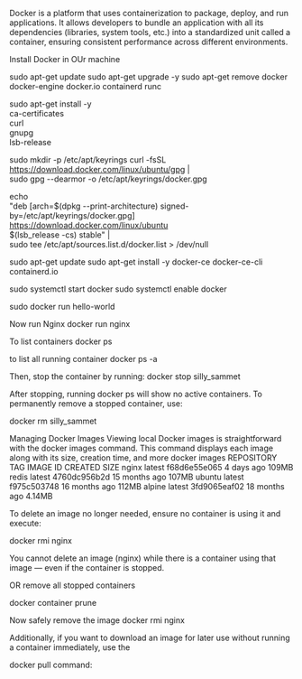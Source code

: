 Docker is a platform that uses containerization to package, deploy, and run applications. It allows developers to bundle an application with all its dependencies (libraries, system tools, etc.) into a standardized unit called a container, ensuring consistent performance across different environments.

Install Docker in OUr machine

sudo apt-get update
sudo apt-get upgrade -y
sudo apt-get remove docker docker-engine docker.io containerd runc

sudo apt-get install -y \
    ca-certificates \
    curl \
    gnupg \
    lsb-release

sudo mkdir -p /etc/apt/keyrings
curl -fsSL https://download.docker.com/linux/ubuntu/gpg | \
    sudo gpg --dearmor -o /etc/apt/keyrings/docker.gpg

echo \
"deb [arch=$(dpkg --print-architecture) signed-by=/etc/apt/keyrings/docker.gpg] \
https://download.docker.com/linux/ubuntu \
$(lsb_release -cs) stable" | \
sudo tee /etc/apt/sources.list.d/docker.list > /dev/null

sudo apt-get update
sudo apt-get install -y docker-ce docker-ce-cli containerd.io

sudo systemctl start docker
sudo systemctl enable docker

sudo docker run hello-world

Now run Nginx
docker run nginx

To list containers
docker ps

to list all running container
docker ps -a

Then, stop the container by running:
docker stop silly_sammet

After stopping, running docker ps will show no active containers. To permanently remove a stopped container, use:

docker rm silly_sammet

Managing Docker Images
Viewing local Docker images is straightforward with the docker images command. This command displays each image along with its size, creation time, and more
docker images
REPOSITORY          TAG       IMAGE ID       CREATED        SIZE
nginx               latest    f68d6e55e065   4 days ago     109MB
redis               latest    4760dc956b2d   15 months ago  107MB
ubuntu              latest    f975c503748    16 months ago  112MB
alpine              latest    3fd9065eaf02   18 months ago  4.14MB

To delete an image no longer needed, ensure no container is using it and execute:

docker rmi nginx

You cannot delete an image (nginx) while there is a container using that image — even if the container is stopped.

OR remove all stopped containers

docker container prune

Now safely remove the image
docker rmi nginx

Additionally, if you want to download an image for later use without running a container immediately, use the 

docker pull command:


